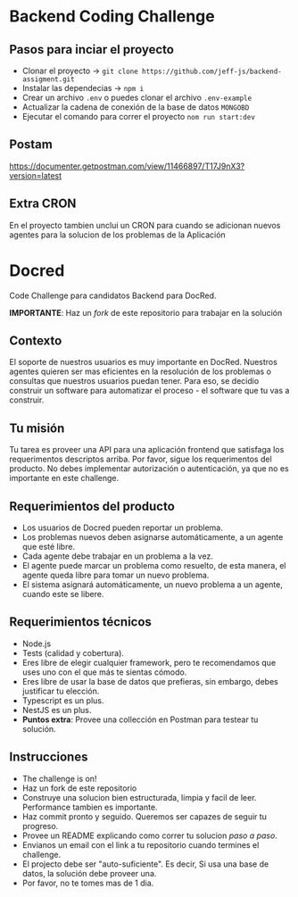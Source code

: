 # Backend Coding Challenge


## Pasos para inciar el proyecto

- Clonar el proyecto -> `git clone https://github.com/jeff-js/backend-assigment.git`
- Instalar las dependecias -> `npm i`
- Crear un archivo `.env` o puedes clonar el archivo `.env-example`
- Actualizar la cadena de conexión de la base de datos `MONGOBD`
- Ejecutar el comando para correr el proyecto `nom run start:dev`

## Postam

https://documenter.getpostman.com/view/11466897/T17J9nX3?version=latest


## Extra CRON

En el proyecto tambien unclui un CRON para cuando se adicionan nuevos agentes para la solucion de los problemas de la Aplicación


# Docred

Code Challenge para candidatos Backend para DocRed.

**IMPORTANTE**: Haz un _fork_ de este repositorio para trabajar en la solución

## Contexto

El soporte de nuestros usuarios es muy importante en DocRed. Nuestros agentes quieren ser mas eficientes en la resolución de los problemas o consultas que nuestros usuarios puedan tener. Para eso, se decidio construir un software para automatizar el proceso - el software que tu vas a construir.

## Tu misión

Tu tarea es proveer una API para una aplicación frontend que satisfaga los requerimentos descriptos arriba.
Por favor, sigue los requerimentos del producto.
No debes implementar autorización o autenticación, ya que no es importante en este challenge.

## Requerimientos del producto

- Los usuarios de Docred pueden reportar un problema.
- Los problemas nuevos deben asignarse automáticamente, a un agente que esté libre.
- Cada agente debe trabajar en un problema a la vez.
- El agente puede marcar un problema como resuelto, de esta manera, el agente queda libre para tomar un nuevo problema.
- El sistema asignará automáticamente, un nuevo problema a un agente, cuando este se libere.

## Requerimientos técnicos

- Node.js
- Tests (calidad y cobertura).
- Eres libre de elegir cualquier framework, pero te recomendamos que uses uno con el que más te sientas cómodo.
- Eres libre de usar la base de datos que prefieras, sin embargo, debes justificar tu elección.
- Typescript es un plus.
- NestJS es un plus.
- **Puntos extra**: Provee una collección en Postman para testear tu solución.

## Instrucciones

- The challenge is on!
- Haz un fork de este repositorio
- Construye una solucion bien estructurada, limpia y facil de leer. Performance tambien es importante.
- Haz commit pronto y seguido. Queremos ser capazes de seguir tu progreso.
- Provee un README explicando como correr tu solucion _paso a paso_.
- Envianos un email con el link a tu repositorio cuando termines el challenge.
- El projecto debe ser "auto-suficiente". Es decir, Si usa una base de datos, la solución debe proveer una.
- Por favor, no te tomes mas de 1 dia.
